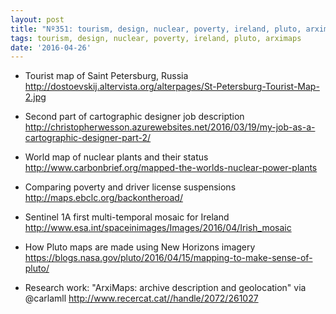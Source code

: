 ```yaml
---
layout: post
title: "Nº351: tourism, design, nuclear, poverty, ireland, pluto, arximaps"
tags: tourism, design, nuclear, poverty, ireland, pluto, arximaps
date: '2016-04-26'
---
```


* Tourist map of Saint Petersburg, Russia
  http://dostoevskij.altervista.org/alterpages/St-Petersburg-Tourist-Map-2.jpg

* Second part of cartographic designer job description
  http://christopherwesson.azurewebsites.net/2016/03/19/my-job-as-a-cartographic-designer-part-2/

* World map of nuclear plants and their status
  http://www.carbonbrief.org/mapped-the-worlds-nuclear-power-plants

* Comparing poverty and driver license suspensions
  http://maps.ebclc.org/backontheroad/

* Sentinel 1A first multi-temporal mosaic for Ireland
  http://www.esa.int/spaceinimages/Images/2016/04/Irish_mosaic

* How Pluto maps are made using New Horizons imagery
  https://blogs.nasa.gov/pluto/2016/04/15/mapping-to-make-sense-of-pluto/

* Research work: "ArxiMaps: archive description and geolocation" via @carlamll
  http://www.recercat.cat//handle/2072/261027
